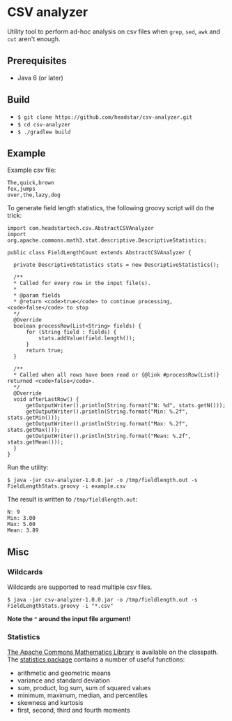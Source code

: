 # CSV analyzer
Utility tool to perform ad-hoc analysis on csv files when `grep`, `sed`, `awk` and `cut` aren't enough.

## Prerequisites
* Java 6 (or later)

## Build
* `$ git clone https://github.com/headstar/csv-analyzer.git`
* `$ cd csv-analyzer`
* `$ ./gradlew build`

## Example

Example csv file:

    The,quick,brown
    fox,jumps
    over,the,lazy,dog


To generate field length statistics, the following groovy script will do the trick:

    import com.headstartech.csv.AbstractCSVAnalyzer
    import org.apache.commons.math3.stat.descriptive.DescriptiveStatistics;
    
    public class FieldLengthCount extends AbstractCSVAnalyzer {
  
      private DescriptiveStatistics stats = new DescriptiveStatistics();
  
      /**
      * Called for every row in the input file(s).
      *
      * @param fields
      * @return <code>true</code> to continue processing, <code>false</code> to stop
      */
      @Override
      boolean processRow(List<String> fields) {
          for (String field : fields) {
              stats.addValue(field.length());
          }
          return true;
      }
  
      /**
      * Called when all rows have been read or {@link #processRow(List)} returned <code>false</code>.
      */
      @Override
      void afterLastRow() {
          getOutputWriter().println(String.format("N: %d", stats.getN()));
          getOutputWriter().println(String.format("Min: %.2f", stats.getMin()));
          getOutputWriter().println(String.format("Max: %.2f", stats.getMax()));
          getOutputWriter().println(String.format("Mean: %.2f", stats.getMean()));
      }
    }

 
  
Run the utility:

`$ java -jar csv-analyzer-1.0.0.jar -o /tmp/fieldlength.out -s FieldLengthStats.groovy -i example.csv`
  
The result is written to `/tmp/fieldlength.out`:

    N: 9
    Min: 3.00
    Max: 5.00
    Mean: 3.89

## Misc
### Wildcards 
Wildcards are supported to read multiple csv files. 

`$ java -jar csv-analyzer-1.0.0.jar -o /tmp/fieldlength.out -s FieldLengthStats.groovy -i "*.csv"`

**Note the `"` around the input file argument!**

### Statistics
[The Apache Commons Mathematics Library](http://commons.apache.org/proper/commons-math/) is available on the classpath. The [statistics package](http://commons.apache.org/proper/commons-math/userguide/stat.html#a1.2_Descriptive_statistics) contains a number of useful functions:
* arithmetic and geometric means
* variance and standard deviation
* sum, product, log sum, sum of squared values
* minimum, maximum, median, and percentiles
* skewness and kurtosis
* first, second, third and fourth moments

